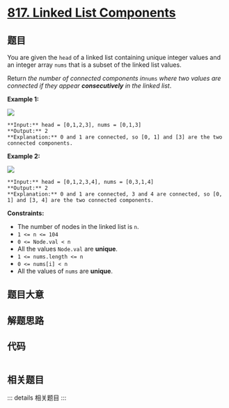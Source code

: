 # [817. Linked List Components](https://leetcode.com/problems/linked-list-components)

## 题目

You are given the `head` of a linked list containing unique integer values and
an integer array `nums` that is a subset of the linked list values.

Return _the number of connected components in_`nums` _where two values are
connected if they appear **consecutively** in the linked list_.



**Example 1:**

![](https://assets.leetcode.com/uploads/2021/07/22/lc-linkedlistcom1.jpg)

    
    
    **Input:** head = [0,1,2,3], nums = [0,1,3]
    **Output:** 2
    **Explanation:** 0 and 1 are connected, so [0, 1] and [3] are the two connected components.
    

**Example 2:**

![](https://assets.leetcode.com/uploads/2021/07/22/lc-linkedlistcom2.jpg)

    
    
    **Input:** head = [0,1,2,3,4], nums = [0,3,1,4]
    **Output:** 2
    **Explanation:** 0 and 1 are connected, 3 and 4 are connected, so [0, 1] and [3, 4] are the two connected components.
    



**Constraints:**

  * The number of nodes in the linked list is `n`.
  * `1 <= n <= 104`
  * `0 <= Node.val < n`
  * All the values `Node.val` are **unique**.
  * `1 <= nums.length <= n`
  * `0 <= nums[i] < n`
  * All the values of `nums` are **unique**.


## 题目大意

## 解题思路

## 代码

```javascript

```

## 相关题目

::: details 相关题目
:::
